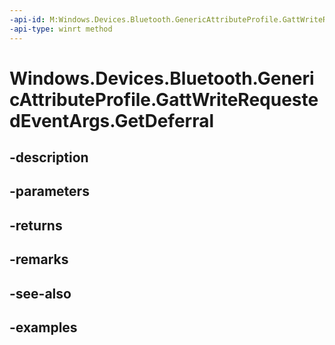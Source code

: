 ```yaml
---
-api-id: M:Windows.Devices.Bluetooth.GenericAttributeProfile.GattWriteRequestedEventArgs.GetDeferral
-api-type: winrt method
---
```


<!-- Method syntax.
public Deferral GattWriteRequestedEventArgs.GetDeferral()
-->

# Windows.Devices.Bluetooth.GenericAttributeProfile.GattWriteRequestedEventArgs.GetDeferral

## -description

## -parameters

## -returns

## -remarks

## -see-also

## -examples

